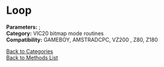 # Loop

**Parameters:** ;  
**Category:** VIC20 bitmap mode routines  
**Compatibility:** GAMEBOY, AMSTRADCPC, VZ200 , Z80, Z180  


[Back to Categories](../categories/vic20_bitmap_mode_routines.md)  
[Back to Methods List](../../SUMMARY.md)
